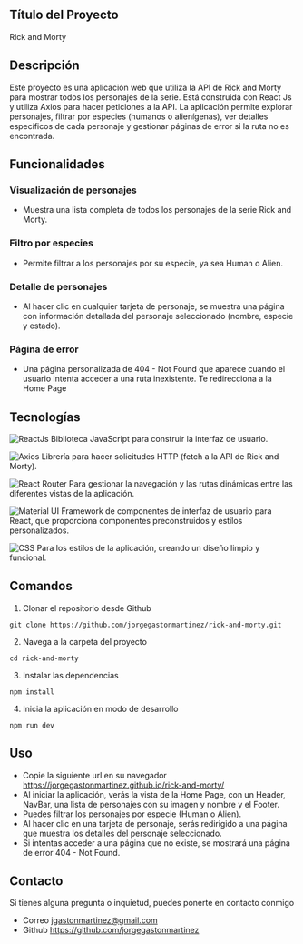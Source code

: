 ## Título del Proyecto
Rick and Morty

## Descripción
Este proyecto es una aplicación web que utiliza la API de Rick and Morty para mostrar todos los personajes de la serie. Está construida con React Js y utiliza Axios para hacer peticiones a la API. La aplicación permite explorar personajes, filtrar por especies (humanos o alienígenas), ver detalles específicos de cada personaje y gestionar páginas de error si la ruta no es encontrada.

## Funcionalidades

### Visualización de personajes
- Muestra una lista completa de todos los personajes de la serie Rick and Morty.

### Filtro por especies
- Permite filtrar a los personajes por su especie, ya sea Human o Alien.

### Detalle de personajes
- Al hacer clic en cualquier tarjeta de personaje, se muestra una página con información detallada del personaje seleccionado (nombre, especie y estado).

### Página de error
- Una página personalizada de 404 - Not Found que aparece cuando el usuario intenta acceder a una ruta inexistente. Te redirecciona a la Home Page

## Tecnologías

![ReactJs](https://img.shields.io/badge/ReactJs-61DAFB?style=for-the-badge&logo=react&logoColor=white) Biblioteca JavaScript para construir la interfaz de usuario.

![Axios](https://img.shields.io/badge/Axios-5A29E4?style=for-the-badge&logo=axios&logoColor=white) Librería para hacer solicitudes HTTP (fetch a la API de Rick and Morty).

![React Router](https://img.shields.io/badge/React_Router-CA4245?style=for-the-badge&logo=react-router&logoColor=white) Para gestionar la navegación y las rutas dinámicas entre las diferentes vistas de la aplicación.

![Material UI](https://img.shields.io/badge/Material--UI-007FFF?style=for-the-badge&logo=mui&logoColor=white) Framework de componentes de interfaz de usuario para React, que proporciona componentes preconstruidos y estilos personalizados.

![CSS](https://img.shields.io/badge/CSS-1572B6?style=for-the-badge&logo=css3&logoColor=white) Para los estilos de la aplicación, creando un diseño limpio y funcional.


## Comandos

1. Clonar el repositorio desde Github
```
git clone https://github.com/jorgegastonmartinez/rick-and-morty.git
```

2. Navega a la carpeta del proyecto
```
cd rick-and-morty
```

3. Instalar las dependencias
```
npm install
```

4. Inicia la aplicación en modo de desarrollo
```
npm run dev
```

## Uso

- Copie la siguiente url en su navegador https://jorgegastonmartinez.github.io/rick-and-morty/
- Al iniciar la aplicación, verás la vista de la Home Page, con un Header, NavBar, una lista de personajes con su imagen y nombre y el Footer.
- Puedes filtrar los personajes por especie (Human o Alien).
-  Al hacer clic en una tarjeta de personaje, serás redirigido a una página que muestra los detalles del personaje seleccionado.
- Si intentas acceder a una página que no existe, se mostrará una página de error 404 - Not Found.

## Contacto

Si tienes alguna pregunta o inquietud, puedes ponerte en contacto conmigo
- Correo jgastonmartinez@gmail.com
- Github https://github.com/jorgegastonmartinez
